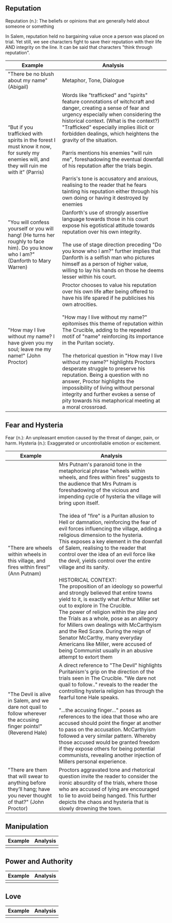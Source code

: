 ## Reputation
Reputation (n.): The beliefs or opinions that are generally held about someone or something

In Salem, reputation held no bargaining value once a person was placed on trial. Yet still, we see characters fight to save their reputation with their life AND integrity on the line. It can be said that characters "think through reputation".

| Example                                                                                                                                   | Analysis                                                                                                                                                                                                                                                                                                                                                                                                                                                                                                                                                                                                                                                                            |
| ----------------------------------------------------------------------------------------------------------------------------------------- | ----------------------------------------------------------------------------------------------------------------------------------------------------------------------------------------------------------------------------------------------------------------------------------------------------------------------------------------------------------------------------------------------------------------------------------------------------------------------------------------------------------------------------------------------------------------------------------------------------------------------------------------------------------------------------------- |
| "There be no blush about my name" (Abigail)                                                                                               | Metaphor, Tone, Dialogue                                                                                                                                                                                                                                                                                                                                                                                                                                                                                                                                                                                                                                                            |
| “But if you trafficked with spirits in the forest I must know it now, for surely my enemies will, and they will ruin me with it” (Parris) | Words like "trafficked" and "spirits" feature connotations of witchcraft and danger, creating a sense of fear and urgency especially when considering the historical context. (What is the context?) <br>"Trafficked" especially implies illicit or forbidden dealings, which heightens the gravity of the situation.<br><br>Parris mentions his enemies "will ruin me", foreshadowing the eventual downfall of his reputation after the trials begin.<br><br>Parris's tone is accusatory and anxious, realising to the reader that he fears tainting his reputation either through his own doing or having it destroyed by enemies                                                 |
| "You will confess yourself or you will hang! (He turns her roughly to face him). Do you know who I am?" (Danforth to Mary Warren)         | Danforth's use of strongly assertive language towards those in his court expose his egotistical attitude towards reputation over his own integrity.<br><br>The use of stage direction preceding "Do you know who I am?" further implies that Danforth is a selfish man who pictures himself as a person of higher value, willing to lay his hands on those he deems lesser within his court.                                                                                                                                                                                                                                                                                        |
| "How may I live without my name? I have given you my soul; leave me my name!" (John Proctor)                                              | Proctor chooses to value his reputation over his own life after being offered to have his life spared if he publicises his own atrocities. <br><br>"How may I live without my name?" epitomises this theme of reputation within The Crucible, adding to the repeated motif of "name" reinforcing its importance in the Puritan society.<br><br>The rhetorical question in "How may I live without my name?" highlights Proctors desperate struggle to preserve his reputation. Being a question with no answer, Proctor highlights the impossibility of living without personal integrity and further evokes a sense of pity towards his metaphorical meeting at a moral crossroad. |
## Fear and Hysteria
Fear (n.): An unpleasant emotion caused by the threat of danger, pain, or harm.
Hysteria (n.): Exaggerated or uncontrollable emotion or excitement.

| Example                                                                                                             | Analysis                                                                                                                                                                                                                                                                                                                                                                                                                                                                                                                                                                                                                                                                                                                                                                                                                                                                                                                                                                                                                                                                                                                                               |
| ------------------------------------------------------------------------------------------------------------------- | ------------------------------------------------------------------------------------------------------------------------------------------------------------------------------------------------------------------------------------------------------------------------------------------------------------------------------------------------------------------------------------------------------------------------------------------------------------------------------------------------------------------------------------------------------------------------------------------------------------------------------------------------------------------------------------------------------------------------------------------------------------------------------------------------------------------------------------------------------------------------------------------------------------------------------------------------------------------------------------------------------------------------------------------------------------------------------------------------------------------------------------------------------ |
| "There are wheels within wheels in this village, and fires within fires!" (Ann Putnam)                              | Mrs Putnam's paranoid tone in the metaphorical phrase "wheels within wheels, and fires within fires" suggests to the audience that Mrs Putnam is foreshadowing of the vicious and impending cycle of hysteria the village will bring upon itself. <br><br>The idea of "fire" is a Puritan allusion to Hell or damnation, reinforcing the fear of evil forces influencing the village, adding a religious dimension to the hysteria. <br>This exposes a key element in the downfall of Salem, realising to the reader that control over the idea of an evil force like the devil, yields control over the entire village and its sanity.<br><br>HISTORICAL CONTEXT:<br>The proposition of an ideology so powerful and strongly believed that entire towns yield to it, is exactly what Arthur Miller set out to explore in The Crucible. <br>The power of religion within the play and the Trials as a whole, pose as an allegory for Millers own dealings with McCarthyism and the Red Scare.  During the reign of Senator McCarthy, many everyday Americans like Miller, were accused of being Communist usually in an abusive attempt to extort them |
| "The Devil is alive in Salem, and we dare not quail to follow wherever the accusing finger points!" (Reverend Hale) | A direct reference to "The Devil" highlights Puritanism's grip on the direction of the trials seen in The Crucible. "We dare not quail to follow.." reveals to the reader the controlling hysteria religion has through the fearful tone Hale speaks.<br><br>"...the accusing finger..." poses as references to the idea that those who are accused should point the finger at another to pass on the accusation. McCarthyism followed a very similar pattern. Whereby those accused would be granted freedom if they expose others for being potential communists, revealing another injection of Millers personal experience.                                                                                                                                                                                                                                                                                                                                                                                                                                                                                                                        |
| "There are them that will swear to anything before they’ll hang; have you never thought of that?" (John Proctor)    | Proctors aggravated tone and rhetorical question invite the reader to consider the ironic absurdity of the trials, where those who are accused of lying are encouraged to lie to avoid being hanged. This further depicts the chaos and hysteria that is slowly drowning the town.                                                                                                                                                                                                                                                                                                                                                                                                                                                                                                                                                                                                                                                                                                                                                                                                                                                                     |

## Manipulation

| Example | Analysis |
| ------- | -------- |
|         |          |

## Power and Authority

| Example | Analysis |
| ------- | -------- |
|         |          |

## Love

| Example | Analysis |
| ------- | -------- |
|         |          |
